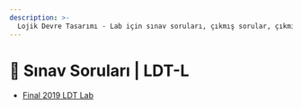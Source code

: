 ```yaml
---
description: >-
  Lojik Devre Tasarımı - Lab için sınav soruları, çıkmış sorular, çıkmışlar veya önceki senelerde çıkan sorular
---
```


# 📃 Sınav Soruları \| LDT-L

<!--YPackage.YGitbookIntegration-tarafından-otomatik-oluşturulmuştur-->

- [Final 2019 LDT Lab](Final%202019%20LDT%20Lab.pdf)

<!--YPackage.YGitbookIntegration-tarafından-otomatik-oluşturulmuştur-->
